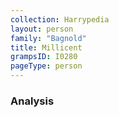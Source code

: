 ```yaml
---
collection: Harrypedia
layout: person
family: "Bagnold"
title: Millicent
grampsID: I0280
pageType: person
---
```


### Analysis
